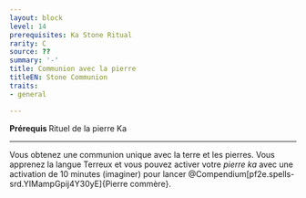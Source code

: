 ```yaml
---
layout: block
level: 14
prerequisites: Ka Stone Ritual
rarity: C
source: ??
summary: '-'
title: Communion avec la pierre
titleEN: Stone Communion
traits:
- general

---
```


<p><span id="ctl00_MainContent_DetailedOutput"><strong>Prérequis </strong> Rituel de la pierre Ka<br></span></p>
<hr>
<p>Vous obtenez une communion unique avec la terre et les pierres. Vous apprenez la langue Terreux et vous pouvez activer votre <em>pierre ka </em> avec une activation de 10 minutes (imaginer) pour lancer @Compendium[pf2e.spells-srd.YIMampGpij4Y30yE]{Pierre commère}.&nbsp;</p>